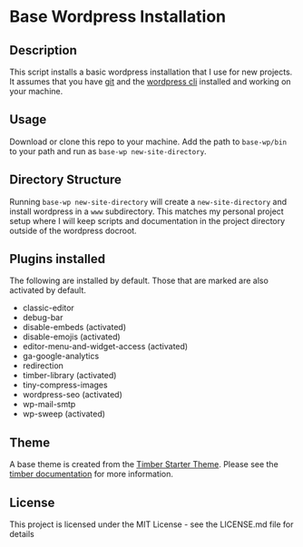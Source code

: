 # Base Wordpress Installation

## Description

This script installs a basic wordpress installation that I use for new projects.  It assumes that
you have [git](https://git-scm.com/) and the [wordpress cli](https://wp-cli.org/) installed and working on your machine.

## Usage
Download or clone this repo to your machine. Add the path to `base-wp/bin` to your path and run as `base-wp new-site-directory`.

## Directory Structure
Running `base-wp new-site-directory` will create a `new-site-directory` and install wordpress in a `www` subdirectory.  This matches my personal project setup where I will keep scripts and documentation in the project directory outside of the wordpress docroot.

## Plugins installed
The following are installed by default.  Those that are marked are also activated by default.

* classic-editor
* debug-bar
* disable-embeds (activated)
* disable-emojis (activated)
* editor-menu-and-widget-access (activated)
* ga-google-analytics
* redirection
* timber-library (activated)
* tiny-compress-images
* wordpress-seo (activated)
* wp-mail-smtp
* wp-sweep (activated)

## Theme
A base theme is created from the [Timber Starter Theme](https://github.com/timber/starter-theme).  Please see the
[timber documentation](https://www.upstatement.com/timber/) for more information.

## License
This project is licensed under the MIT License - see the LICENSE.md file for details

